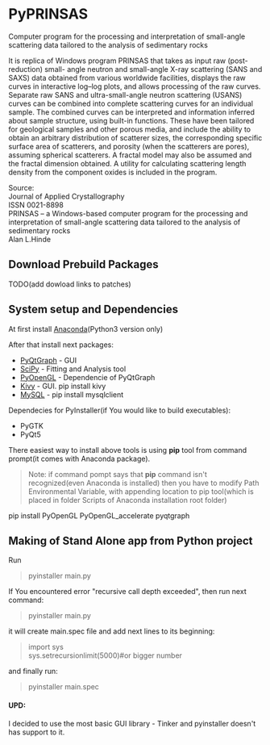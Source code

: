 # PyPRINSAS

Computer program for the processing and interpretation of small-angle scattering data tailored to the analysis of sedimentary rocks


It is replica of Windows program PRINSAS that takes as input raw (post-reduction) small-
angle neutron and small-angle X-ray scattering (SANS and SAXS) data
obtained from various worldwide facilities, displays the raw curves in interactive
log–log plots, and allows processing of the raw curves. Separate raw SANS and
ultra-small-angle neutron scattering (USANS) curves can be combined into
complete scattering curves for an individual sample. The combined curves can
be interpreted and information inferred about sample structure, using built-in
functions. These have been tailored for geological samples and other porous
media, and include the ability to obtain an arbitrary distribution of scatterer
sizes, the corresponding specific surface area of scatterers, and porosity (when
the scatterers are pores), assuming spherical scatterers. A fractal model may also
be assumed and the fractal dimension obtained. A utility for calculating
scattering length density from the component oxides is included in the program.

Source:  
Journal of Applied Crystallography  
ISSN 0021-8898  
PRINSAS – a Windows-based computer program for the processing and interpretation of small-angle scattering data tailored to the analysis of sedimentary rocks   
Alan L.Hinde   


## Download Prebuild Packages
  TODO(add dowload links to patches)

## System setup and Dependencies
  At first install [Anaconda](https://www.anaconda.com/)(Python3 version only)
  
  After that install next packages:
 - [PyQtGraph](http://www.pyqtgraph.org/) - GUI
 - [SciPy](https://www.scipy.org/) - Fitting and Analysis tool
 - [PyOpenGL](http://pyopengl.sourceforge.net/) - Dependencie of PyQtGraph
 - [Kivy](https://kivy.org/#home) - GUI. pip install kivy
 - [MySQL](https://www.tutorialspoint.com/python/python_database_access) - pip install mysqlclient
 
 
Dependecies for PyInstaller(if You would like to build executables):
 - PyGTK
 - PyQt5
 
There easiest way to install above tools is using __pip__ tool from command prompt(it comes with Anaconda package).
>Note: if command pompt says that __pip__ command isn't recognized(even Anaconda is installed) then you have to modify Path Environmental Variable, with appending location to pip tool(which is placed in folder Scripts of Anaconda installation root folder)

pip install PyOpenGL PyOpenGL_accelerate pyqtgraph


## Making of Stand Alone app from Python project

Run

> pyinstaller main.py

If You encountered error "recursive call depth exceeded", then run next command:

> pyinstaller main.py

it will create main.spec file and add next lines to its beginning:

>import sys  
>sys.setrecursionlimit(5000)#or bigger number

and finally run:

> pyinstaller main.spec

#### UPD:
I decided to use the most basic GUI library - Tinker and pyinstaller doesn't has support to it.

